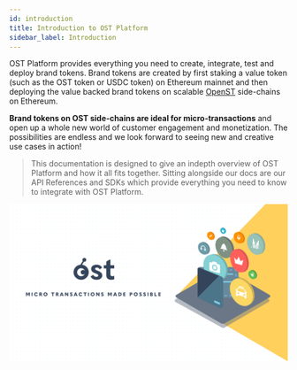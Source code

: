 ```yaml
---
id: introduction
title: Introduction to OST Platform
sidebar_label: Introduction
---
```


OST Platform provides everything you need to create, integrate, test and deploy brand tokens. Brand tokens are created by first staking a value token (such as the OST token or USDC token) on Ethereum mainnet and then deploying the value backed brand tokens on scalable [OpenST](https://openst.org/) side-chains on Ethereum.

**Brand tokens on OST side-chains are ideal for micro-transactions** and open up a whole new world of customer engagement and monetization. The possibilities are endless and we look forward to seeing new and creative use cases in action!

> This documentation is designed to give an indepth overview of OST Platform and how it all fits together. Sitting alongside our docs are our API References and SDKs which provide everything you need to know to integrate with OST Platform.

![KitIndexImage]( /platform/docs/assets/getting-started/intro.png)